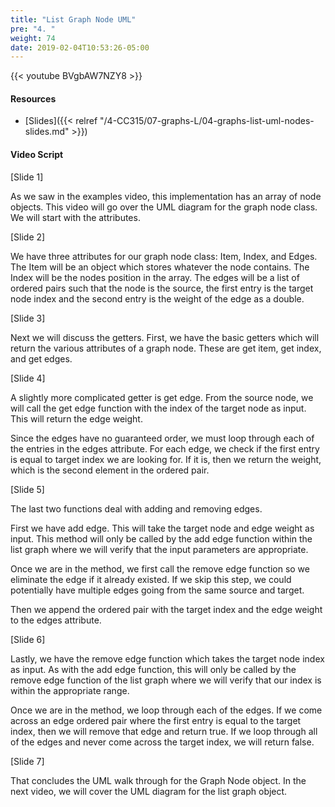 ```yaml
---
title: "List Graph Node UML"
pre: "4. "
weight: 74
date: 2019-02-04T10:53:26-05:00
---
```


{{< youtube BVgbAW7NZY8 >}}

#### Resources
* [Slides]({{< relref "/4-CC315/07-graphs-L/04-graphs-list-uml-nodes-slides.md" >}})

#### Video Script

[Slide 1]

As we saw in the examples video, this implementation has an array of node objects. This video will go over the UML diagram for the graph node class. We will start with the attributes. 


[Slide 2]

We have three attributes for our graph node class: Item, Index, and Edges. The Item will be an object which stores whatever the node contains. The Index will be the nodes position in the array. The edges will be a list of ordered pairs such that the node is the source, the first entry is the target node index and the second entry is the weight of the edge as a double. 


[Slide 3]

Next we will discuss the getters. First, we have the basic getters which will return the various attributes of a graph node. These are get item, get index, and get edges. 


[Slide 4]

A slightly more complicated getter is get edge. From the source node, we will call the get edge function with the index of the target node as input. This will return the edge weight.

Since the edges have no guaranteed order, we must loop through each of the entries in the edges attribute. For each edge, we check if the first entry is equal to target index we are looking for. If it is, then we return the weight, which is the second element in the ordered pair. 

[Slide 5]

The last two functions deal with adding and removing edges. 

First we have add edge. This will take the target node and edge weight as input. This method will only be called by the add edge function within the list graph where we will verify that the input parameters are appropriate. 

Once we are in the method, we first call the remove edge function so we eliminate the edge if it already existed. If we skip this step, we could potentially have multiple edges going from the same source and target. 

Then we append the ordered pair with the target index and the edge weight to the edges attribute. 


[Slide 6]

Lastly, we have the remove edge function which takes the target node index as input. As with the add edge function, this will only be called by the remove edge function of the list graph where we will verify that our index is within the appropriate range. 

Once we are in the method, we loop through each of the edges. If we come across an edge ordered pair where the first entry is equal to the target index, then we will remove that edge and return true. If we loop through all of the edges and never come across the target index, we will return false. 

[Slide 7]

That concludes the UML walk through for the Graph Node object. In the next video, we will cover the UML diagram for the list graph object. 